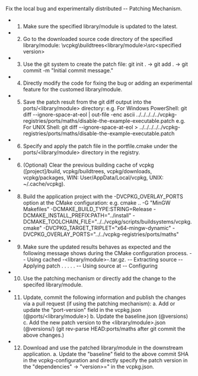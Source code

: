 Fix the local bug and experimentally distributed -- Patching Mechanism.
* 1. Make sure the specified library/module is updated to the latest.
* 2. Go to the downloaded source code directory of the specified library/module: 
    <directory to vcpkg>\vcpkg\buildtrees\<library/module>\src\<specified version>
* 3. Use the git system to create the patch file: 
    git init . -> git add . -> git commit -m "Initial commit message."
* 4. Directly modify the code for fixing the bug or adding an experimental feature for the customed library/module.
* 5. Save the patch result from the git diff output into the ports/<library/module> directory:
    e.g. For Windows PowerShell: git diff --ignore-space-at-eol | out-file -enc ascii ../../../../../vcpkg-registries/ports/maths/disable-the-example-executable.patch
    e.g. For UNIX Shell: git diff --ignore-space-at-eol > ../../../../../vcpkg-registries/ports/maths/disable-the-example-executable.patch
* 6. Specify and apply the patch file in the portfile.cmake under the ports/<library/module> directory in the registry.
* 6. (Optional) Clear the previous building cache of vcpkg ([project]/build, vcpkg/buildtrees, vcpkg/downloads, vcpkg/packages, WIN: User/AppData/Local/vcpkg, UNIX: ~/.cache/vcpkg).
* 8. Build the application project with the -DVCPKG_OVERLAY_PORTS option at the CMake configuration:
    e.g. cmake .. -G "MinGW Makefiles" -DCMAKE_BUILD_TYPE:STRING=Release -DCMAKE_INSTALL_PREFIX:PATH="../install" -DCMAKE_TOOLCHAIN_FILE="../../vcpkg/scripts/buildsystems/vcpkg.cmake" -DVCPKG_TARGET_TRIPLET="x64-mingw-dynamic" -DVCPKG_OVERLAY_PORTS="../../vcpkg-registries/ports/maths"
* 9. Make sure the updated results behaves as expected and the following message shows during the CMake configuration process.
    -- Using cached <host>-<library/module>-<version>.tar.gz.
    -- Extracting source <path to the cached file>
    -- Applying patch <pathc filename>
                  .
                  .
                  .
                  .
                  .
    -- Using source at <path to the source under the buildtrees directory>
    -- Configuring <vcpkg target triplet>
* 10. Use the patching mechanism or directly add the change to the specifed library/module.
* 11. Update, commit the following information and publish the changes via a pull request (if using the patching mechanism):
    a. Add or update the "port-version" field in the vcpkg.json (@ports/<library/module>)
    b. Update the baseline.json (@versions)
    c. Add the new patch version to the <library/module>.json (@versions/<X->) (git rev-parse HEAD:ports/maths after git commit the above changes.)

* 12. Download and use the patched library/module in the downstream application.
    a. Update the "baseline" field to the above commit SHA in the vcpkg-configuration and directly specify the patch version in the "dependencies" -> "version>=" in the vcpkg.json.